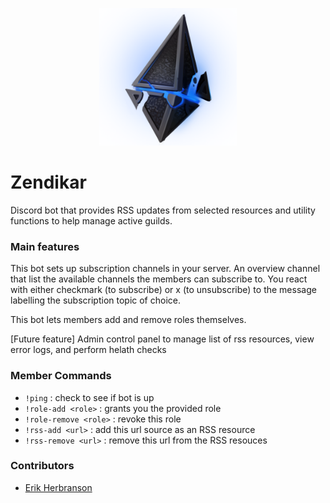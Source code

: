 <p align="center">
    <img src="./resources/logo.png" alt="logo" height="220" />
</p>

# Zendikar

Discord bot that provides RSS updates from selected resources and utility functions
to help manage active guilds.

### Main features

This bot sets up subscription channels in your server. An overview channel
that list the available channels the members can subscribe to. You react
with either checkmark (to subscribe) or x (to unsubscribe) to the message
labelling the subscription topic of choice.

This bot lets members add and remove roles themselves.

[Future feature] Admin control panel to manage list of rss resources, view error logs,
and perform helath checks

### Member Commands

- `!ping` : check to see if bot is up
- `!role-add <role>` : grants you the provided role
- `!role-remove <role>` : revoke this role
- `!rss-add <url>` : add this url source as an RSS resource
- `!rss-remove <url>` : remove this url from the RSS resouces

### Contributors

- [Erik Herbranson](https://www.github.com/erikherbranson)
